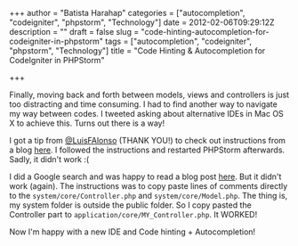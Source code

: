 +++
author = "Batista Harahap"
categories = ["autocompletion", "codeigniter", "phpstorm", "Technology"]
date = 2012-02-06T09:29:12Z
description = ""
draft = false
slug = "code-hinting-autocompletion-for-codeigniter-in-phpstorm"
tags = ["autocompletion", "codeigniter", "phpstorm", "Technology"]
title = "Code Hinting & Autocompletion for CodeIgniter in PHPStorm"

+++


Finally, moving back and forth between models, views and controllers is just too distracting and time consuming. I had to find another way to navigate my way between codes. I tweeted asking about alternative IDEs in Mac OS X to achieve this. Turns out there is a way!

I got a tip from <a href="http://twitter.com/LuisFAlonso" target="_blank">@LuisFAlonso</a> (THANK YOU!) to check out instructions from a blog <a href="http://valid-webs.com/346/code-completion-for-codeigniter-in-phpstorm/" target="_blank">here</a>. I followed the instructions and restarted PHPStorm afterwards. Sadly, it didn't work :(

I did a Google search and was happy to read a blog post <a href="http://www.grafikkaos.co.uk/blog/article/104-getting-autocomplete-for-codeigniter-2.0-with-phpstorm" target="_blank">here</a>. But it didn't work (again). The instructions was to copy paste lines of comments directly to the <code>system/core/Controller.php</code> and <code>system/core/Model.php</code>. The thing is, my system folder is outside the public folder. So I copy pasted the Controller part to <code>application/core/MY_Controller.php</code>. It WORKED!

Now I'm happy with a new IDE and Code hinting + Autocompletion!
